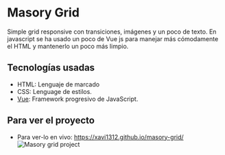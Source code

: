 # Masory Grid

Simple grid responsive con transiciones, imágenes y un poco de texto. En javascript se ha usado un poco de Vue js para manejar más cómodamente el HTML y mantenerlo un poco más limpio.

## Tecnologías usadas

- HTML: Lenguaje de marcado
- CSS: Lenguage de estilos.
- [Vue](https://vuejs.org/): Framework progresivo de JavaScript.

## Para ver el proyecto

- Para ver-lo en vivo: https://xavi1312.github.io/masory-grid/
  ![Masory grid project](https://repository-images.githubusercontent.com/266807780/51123c80-9eaa-11ea-8860-7767665b89fa)
